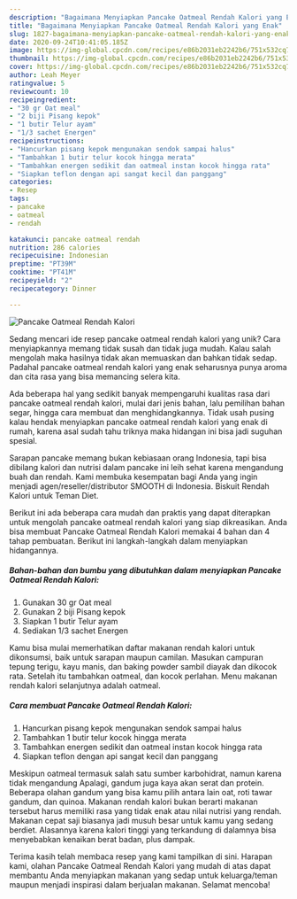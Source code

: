 ```yaml
---
description: "Bagaimana Menyiapkan Pancake Oatmeal Rendah Kalori yang Enak"
title: "Bagaimana Menyiapkan Pancake Oatmeal Rendah Kalori yang Enak"
slug: 1827-bagaimana-menyiapkan-pancake-oatmeal-rendah-kalori-yang-enak
date: 2020-09-24T10:41:05.185Z
image: https://img-global.cpcdn.com/recipes/e86b2031eb2242b6/751x532cq70/pancake-oatmeal-rendah-kalori-foto-resep-utama.jpg
thumbnail: https://img-global.cpcdn.com/recipes/e86b2031eb2242b6/751x532cq70/pancake-oatmeal-rendah-kalori-foto-resep-utama.jpg
cover: https://img-global.cpcdn.com/recipes/e86b2031eb2242b6/751x532cq70/pancake-oatmeal-rendah-kalori-foto-resep-utama.jpg
author: Leah Meyer
ratingvalue: 5
reviewcount: 10
recipeingredient:
- "30 gr Oat meal"
- "2 biji Pisang kepok"
- "1 butir Telur ayam"
- "1/3 sachet Energen"
recipeinstructions:
- "Hancurkan pisang kepok mengunakan sendok sampai halus"
- "Tambahkan 1 butir telur kocok hingga merata"
- "Tambahkan energen sedikit dan oatmeal instan kocok hingga rata"
- "Siapkan teflon dengan api sangat kecil dan panggang"
categories:
- Resep
tags:
- pancake
- oatmeal
- rendah

katakunci: pancake oatmeal rendah 
nutrition: 286 calories
recipecuisine: Indonesian
preptime: "PT39M"
cooktime: "PT41M"
recipeyield: "2"
recipecategory: Dinner

---
```



![Pancake Oatmeal Rendah Kalori](https://img-global.cpcdn.com/recipes/e86b2031eb2242b6/751x532cq70/pancake-oatmeal-rendah-kalori-foto-resep-utama.jpg)

Sedang mencari ide resep pancake oatmeal rendah kalori yang unik? Cara menyiapkannya memang tidak susah dan tidak juga mudah. Kalau salah mengolah maka hasilnya tidak akan memuaskan dan bahkan tidak sedap. Padahal pancake oatmeal rendah kalori yang enak seharusnya punya aroma dan cita rasa yang bisa memancing selera kita.

Ada beberapa hal yang sedikit banyak mempengaruhi kualitas rasa dari pancake oatmeal rendah kalori, mulai dari jenis bahan, lalu pemilihan bahan segar, hingga cara membuat dan menghidangkannya. Tidak usah pusing kalau hendak menyiapkan pancake oatmeal rendah kalori yang enak di rumah, karena asal sudah tahu triknya maka hidangan ini bisa jadi suguhan spesial.

Sarapan pancake memang bukan kebiasaan orang Indonesia, tapi bisa dibilang kalori dan nutrisi dalam pancake ini leih sehat karena mengandung buah dan rendah. Kami membuka kesempatan bagi Anda yang ingin menjadi agen/reseller/distributor SMOOTH di Indonesia. Biskuit Rendah Kalori untuk Teman Diet.


Berikut ini ada beberapa cara mudah dan praktis yang dapat diterapkan untuk mengolah pancake oatmeal rendah kalori yang siap dikreasikan. Anda bisa membuat Pancake Oatmeal Rendah Kalori memakai 4 bahan dan 4 tahap pembuatan. Berikut ini langkah-langkah dalam menyiapkan hidangannya.

<!--inarticleads1-->

##### Bahan-bahan dan bumbu yang dibutuhkan dalam menyiapkan Pancake Oatmeal Rendah Kalori:

1. Gunakan 30 gr Oat meal
1. Gunakan 2 biji Pisang kepok
1. Siapkan 1 butir Telur ayam
1. Sediakan 1/3 sachet Energen


Kamu bisa mulai memerhatikan daftar makanan rendah kalori untuk dikonsumsi, baik untuk sarapan maupun camilan. Masukan campuran tepung terigu, kayu manis, dan baking powder sambil diayak dan dikocok rata. Setelah itu tambahkan oatmeal, dan kocok perlahan. Menu makanan rendah kalori selanjutnya adalah oatmeal. 

<!--inarticleads2-->

##### Cara membuat Pancake Oatmeal Rendah Kalori:

1. Hancurkan pisang kepok mengunakan sendok sampai halus
1. Tambahkan 1 butir telur kocok hingga merata
1. Tambahkan energen sedikit dan oatmeal instan kocok hingga rata
1. Siapkan teflon dengan api sangat kecil dan panggang


Meskipun oatmeal termasuk salah satu sumber karbohidrat, namun karena tidak mengandung Apalagi, gandum juga kaya akan serat dan protein. Beberapa olahan gandum yang bisa kamu pilih antara lain oat, roti tawar gandum, dan quinoa. Makanan rendah kalori bukan berarti makanan tersebut harus memiliki rasa yang tidak enak atau nilai nutrisi yang rendah. Makanan cepat saji biasanya jadi musuh besar untuk kamu yang sedang berdiet. Alasannya karena kalori tinggi yang terkandung di dalamnya bisa menyebabkan kenaikan berat badan, plus dampak. 

Terima kasih telah membaca resep yang kami tampilkan di sini. Harapan kami, olahan Pancake Oatmeal Rendah Kalori yang mudah di atas dapat membantu Anda menyiapkan makanan yang sedap untuk keluarga/teman maupun menjadi inspirasi dalam berjualan makanan. Selamat mencoba!
